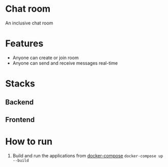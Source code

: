 # Chat room
An inclusive chat room

# Features
- Anyone can create or join room
- Anyone can send and receive messages real-time

# Stacks
## Backend

## Frontend

# How to run
1. Build and run the applications from [docker-compose](./docker-compose.yaml) `docker-compose up --build`
